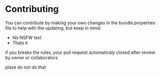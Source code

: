 # Contributing

You can contribute by making your own changes in the bundle.properties file to help with the updating, but keep in mind:

- No NSFW text
- Thats it

if you breaks the rules, your pull request automaticaly closed after review by owner or collaborators

plase do not do that
